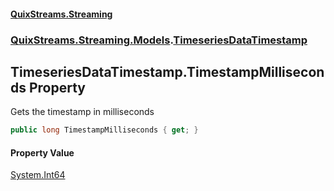 #### [QuixStreams.Streaming](index.md 'index')
### [QuixStreams.Streaming.Models](QuixStreams.Streaming.Models.md 'QuixStreams.Streaming.Models').[TimeseriesDataTimestamp](TimeseriesDataTimestamp.md 'QuixStreams.Streaming.Models.TimeseriesDataTimestamp')

## TimeseriesDataTimestamp.TimestampMilliseconds Property

Gets the timestamp in milliseconds

```csharp
public long TimestampMilliseconds { get; }
```

#### Property Value
[System.Int64](https://docs.microsoft.com/en-us/dotnet/api/System.Int64 'System.Int64')